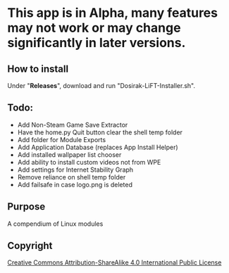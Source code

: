 # This app is in Alpha, many features may not work or may change significantly in later versions.

## How to install
Under "**Releases**", download and run "Dosirak-LiFT-Installer.sh".

## Todo:
- Add Non-Steam Game Save Extractor
- Have the home.py Quit button clear the shell temp folder
- Add folder for Module Exports
- Add Application Database (replaces App Install Helper)
- Add installed wallpaper list chooser
- Add ability to install custom videos not from WPE
- Add settings for Internet Stability Graph
- Remove reliance on shell temp folder
- Add failsafe in case logo.png is deleted

## Purpose

A compendium of Linux modules


## Copyright

[Creative Commons Attribution-ShareAlike 4.0 International Public
License](https://creativecommons.org/licenses/by-sa/4.0/deed.en)

